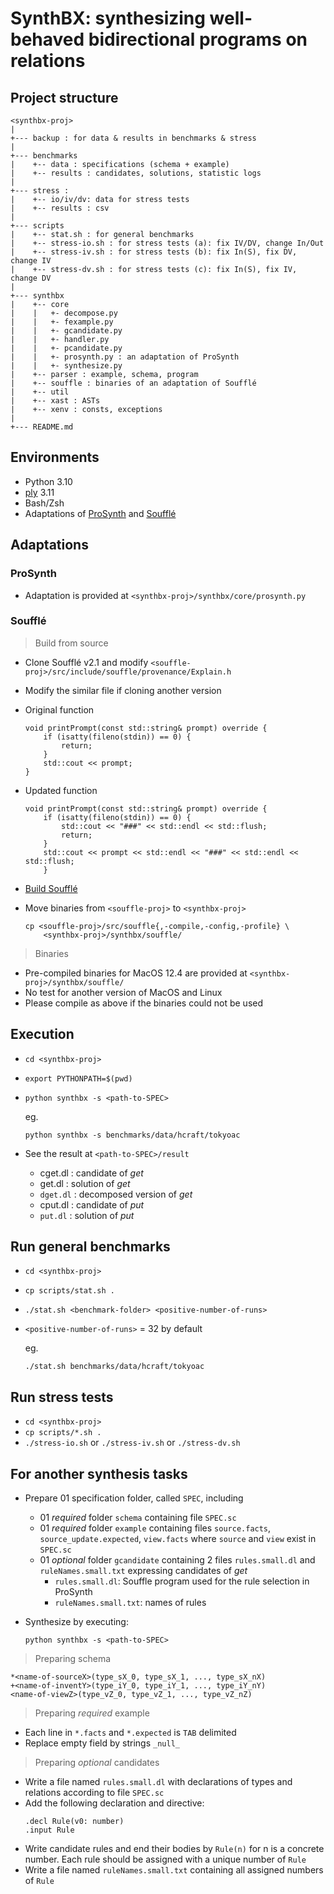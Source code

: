 # SynthBX: synthesizing well-behaved bidirectional programs on relations

## Project structure

```
<synthbx-proj>
|
+--- backup : for data & results in benchmarks & stress
|
+--- benchmarks
|    +-- data : specifications (schema + example)
|    +-- results : candidates, solutions, statistic logs
|
+--- stress : 
|    +-- io/iv/dv: data for stress tests
|    +-- results : csv
|
+--- scripts
|    +-- stat.sh : for general benchmarks
|    +-- stress-io.sh : for stress tests (a): fix IV/DV, change In/Out
|    +-- stress-iv.sh : for stress tests (b): fix In(S), fix DV, change IV
|    +-- stress-dv.sh : for stress tests (c): fix In(S), fix IV, change DV
|
+--- synthbx
|    +-- core
|    |   +- decompose.py
|    |   +- fexample.py
|    |   +- gcandidate.py
|    |   +- handler.py
|    |   +- pcandidate.py
|    |   +- prosynth.py : an adaptation of ProSynth
|    |   +- synthesize.py
|    +-- parser : example, schema, program
|    +-- souffle : binaries of an adaptation of Soufflé
|    +-- util
|    +-- xast : ASTs
|    +-- xenv : consts, exceptions
|
+--- README.md
```

## Environments
- Python 3.10
- [ply](https://pypi.org/project/ply/) 3.11
- Bash/Zsh
- Adaptations of [ProSynth](https://github.com/petablox/popl2020-artifact) and [Soufflé](https://github.com/souffle-lang/souffle)

## Adaptations

### ProSynth
- Adaptation is provided at `<synthbx-proj>/synthbx/core/prosynth.py`

### Soufflé

> Build from source
- Clone Soufflé v2.1 and modify `<souffle-proj>/src/include/souffle/provenance/Explain.h`

- Modify the similar file if cloning another version

- Original function
	```
	void printPrompt(const std::string& prompt) override {
		if (isatty(fileno(stdin)) == 0) {
			return;
		}
		std::cout << prompt;
	}
	```

- Updated function
	```
	void printPrompt(const std::string& prompt) override {
		if (isatty(fileno(stdin)) == 0) {
			std::cout << "###" << std::endl << std::flush;
			return;
		}
		std::cout << prompt << std::endl << "###" << std::endl << std::flush;
		}
	```
- [Build Soufflé](https://souffle-lang.github.io/build)

- Move binaries from `<souffle-proj>` to `<synthbx-proj>`
	```
	cp <souffle-proj>/src/souffle{,-compile,-config,-profile} \
		<synthbx-proj>/synthbx/souffle/
	```

> Binaries
  - Pre-compiled binaries for MacOS 12.4 are provided at `<synthbx-proj>/synthbx/souffle/`
  - No test for another version of MacOS and Linux
  - Please compile as above if the binaries could not be used

## Execution

- `cd <synthbx-proj>`
- `export PYTHONPATH=$(pwd)`
- `python synthbx -s <path-to-SPEC>`

	eg.
	```
	python synthbx -s benchmarks/data/hcraft/tokyoac
	```

- See the result at `<path-to-SPEC>/result`
  - cget.dl : candidate of <em>get</em>
  - get.dl : solution of <em>get</em>
  - `dget.dl` : decomposed version of <em>get</em>
  - cput.dl : candidate of <em>put</em>
  - `put.dl` : solution of <em>put</em>

## Run general benchmarks
- `cd <synthbx-proj>`
- `cp scripts/stat.sh .`
- `./stat.sh <benchmark-folder> <positive-number-of-runs>`
- `<positive-number-of-runs>` = 32 by default

	eg.
	```
	./stat.sh benchmarks/data/hcraft/tokyoac
	```

## Run stress tests
- `cd <synthbx-proj>`
- `cp scripts/*.sh .`
- `./stress-io.sh` or `./stress-iv.sh` or `./stress-dv.sh`


## For another synthesis tasks
- Prepare 01 specification folder, called `SPEC`, including
  - 01 <em>required</em> folder `schema` containing file `SPEC.sc`
  - 01 <em>required</em> folder `example` containing files `source.facts`, `source_update.expected`, `view.facts` where `source` and `view` exist in `SPEC.sc`
  - 01 <em>optional</em> folder `gcandidate` containing 2 files `rules.small.dl` and `ruleNames.small.txt` expressing candidates of <em>get</em>
      - `rules.small.dl`: Souffle program used for the rule selection in ProSynth
      - `ruleNames.small.txt`: names of rules

- Synthesize by executing:
	
	```
	python synthbx -s <path-to-SPEC>
	````

> Preparing schema
```
*<name-of-sourceX>(type_sX_0, type_sX_1, ..., type_sX_nX)
+<name-of-inventY>(type_iY_0, type_iY_1, ..., type_iY_nY)
<name-of-viewZ>(type_vZ_0, type_vZ_1, ..., type_vZ_nZ)
```
> Preparing <em>required</em> example
- Each line in `*.facts` and `*.expected` is `TAB` delimited
- Replace empty field by strings `_null_`

> Preparing <em>optional</em> candidates
- Write a file named `rules.small.dl` with declarations of types and relations according to file `SPEC.sc`
- Add the following declaration and directive:
	```
	.decl Rule(v0: number)
	.input Rule
	```
- Write candidate rules and end their bodies by `Rule(n)` for n is a concrete number. Each rule should be assigned with a unique number of `Rule`
- Write a file named `ruleNames.small.txt` containing all assigned numbers of `Rule`
